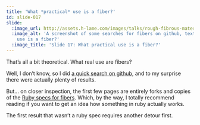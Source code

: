 ```yaml
---
title: 'What *practical* use is a fiber?'
id: slide-017
slide:
  :image_url: http://assets.h-lame.com/images/talks/rough-fibrous-material/slides/017.png
  :image_alt: 'A screenshot of some searches for fibers on github, text: What practical
    use is a fiber?'
  :image_title: 'Slide 17: What practical use is a fiber?'
---
```

That’s all a bit theoretical.  What real use are fibers?

Well, I don’t know, so I did [a quick search on github](https://github.com/search?l=Ruby&q=fiber&type=Code), and to my surprise there were actually plenty of results.

But… on closer inspection, the first few pages are entirely forks and copies of the [Ruby specs for fibers](https://github.com/ruby/spec/tree/master/library/fiber).  Which, by the way, I totally recommend reading if you want to get an idea how something in ruby actually works.

The first result that wasn’t a ruby spec requires another detour first.
